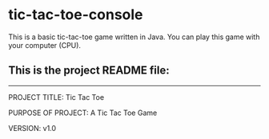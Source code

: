 # tic-tac-toe-console

This is a basic tic-tac-toe game written in Java. You can play this game with your computer (CPU).

## This is the project README file:
---

PROJECT TITLE: Tic Tac Toe

PURPOSE OF PROJECT: A Tic Tac Toe Game

VERSION: v1.0
